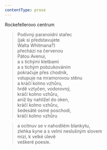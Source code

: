 ```yaml
---
contentType: prose
---
```


Rockefellerovo centrum

> Podivný paranoidní stařec  
> (jak si představujete  
> Walta Whitmana?)  
> přechází na červenou  
> Pátou Avenui,  
> a s tichými kletbami  
> a s tichým pobzukováním  
> pokračuje přes chodník,  
> vstupuje na mramorovou stěnu  
> a kráčí kolmo vzhůru,  
> hrdě vztyčen, vodorovný,  
> kráčí kolmo vzhůru,  
> aniž by nahlížel do oken,  
> kráčí kolmo vzhůru,  
> šedesáté osmé poschodí,  
> kráčí kolmo vzhůru

> a ocitnuv se v nahodilém blankytu,  
> zlehka kyne a s velmi neslušným slovem  
> mizí, k velké úlevě  
> veškeré poesie.
